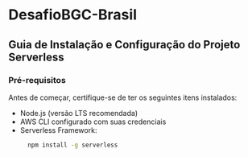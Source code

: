 # DesafioBGC-Brasil

## Guia de Instalação e Configuração do Projeto Serverless

### Pré-requisitos

Antes de começar, certifique-se de ter os seguintes itens instalados:

  - Node.js (versão LTS recomendada)
  - AWS CLI configurado com suas credenciais
  - Serverless Framework:
    ```bash
      npm install -g serverless
    ```
